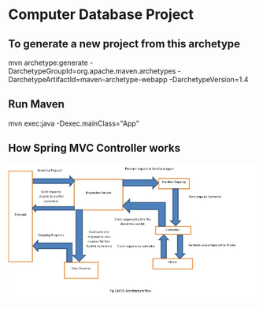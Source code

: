 # Computer Database Project

## To generate a new project from this archetype

mvn archetype:generate -DarchetypeGroupId=org.apache.maven.archetypes -DarchetypeArtifactId=maven-archetype-webapp -DarchetypeVersion=1.4

## Run Maven

mvn exec:java -Dexec.mainClass="App"

## How Spring MVC Controller works
![alt text](https://github.com/thuydung275/computer-database/blob/sprint5/springMVC.jpg?raw=true)
